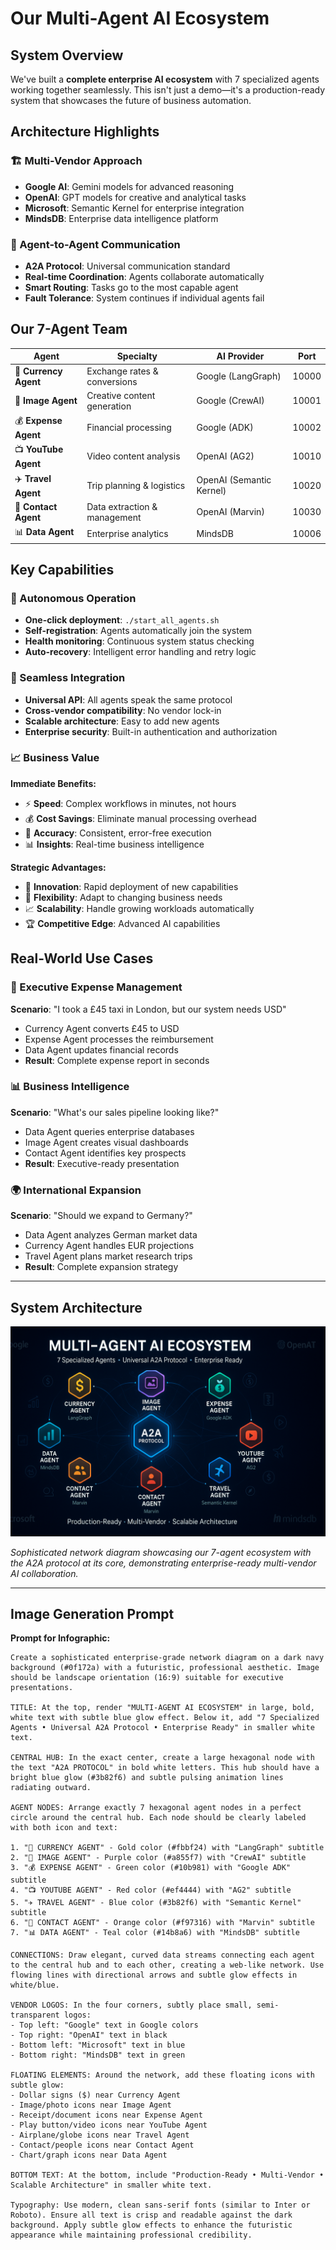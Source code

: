 # Our Multi-Agent AI Ecosystem

## System Overview

We've built a **complete enterprise AI ecosystem** with 7 specialized agents working together seamlessly. This isn't just a demo—it's a production-ready system that showcases the future of business automation.

## Architecture Highlights

### 🏗️ Multi-Vendor Approach
- **Google AI**: Gemini models for advanced reasoning
- **OpenAI**: GPT models for creative and analytical tasks  
- **Microsoft**: Semantic Kernel for enterprise integration
- **MindsDB**: Enterprise data intelligence platform

### 🔄 Agent-to-Agent Communication
- **A2A Protocol**: Universal communication standard
- **Real-time Coordination**: Agents collaborate automatically
- **Smart Routing**: Tasks go to the most capable agent
- **Fault Tolerance**: System continues if individual agents fail

## Our 7-Agent Team

| Agent | Specialty | AI Provider | Port |
|-------|-----------|-------------|------|
| 💱 **Currency Agent** | Exchange rates & conversions | Google (LangGraph) | 10000 |
| 🎨 **Image Agent** | Creative content generation | Google (CrewAI) | 10001 |
| 💰 **Expense Agent** | Financial processing | Google (ADK) | 10002 |
| 📺 **YouTube Agent** | Video content analysis | OpenAI (AG2) | 10010 |
| ✈️ **Travel Agent** | Trip planning & logistics | OpenAI (Semantic Kernel) | 10020 |
| 👥 **Contact Agent** | Data extraction & management | OpenAI (Marvin) | 10030 |
| 📊 **Data Agent** | Enterprise analytics | MindsDB | 10006 |

## Key Capabilities

### 🤖 Autonomous Operation
- **One-click deployment**: `./start_all_agents.sh`
- **Self-registration**: Agents automatically join the system
- **Health monitoring**: Continuous system status checking
- **Auto-recovery**: Intelligent error handling and retry logic

### 🔗 Seamless Integration
- **Universal API**: All agents speak the same protocol
- **Cross-vendor compatibility**: No vendor lock-in
- **Scalable architecture**: Easy to add new agents
- **Enterprise security**: Built-in authentication and authorization

### 📈 Business Value

**Immediate Benefits:**
- ⚡ **Speed**: Complex workflows in minutes, not hours
- 💰 **Cost Savings**: Eliminate manual processing overhead
- 🎯 **Accuracy**: Consistent, error-free execution
- 📊 **Insights**: Real-time business intelligence

**Strategic Advantages:**
- 🚀 **Innovation**: Rapid deployment of new capabilities
- 🔄 **Flexibility**: Adapt to changing business needs
- 📈 **Scalability**: Handle growing workloads automatically
- 🏆 **Competitive Edge**: Advanced AI capabilities

## Real-World Use Cases

### 💼 Executive Expense Management
**Scenario**: "I took a £45 taxi in London, but our system needs USD"
- Currency Agent converts £45 to USD
- Expense Agent processes the reimbursement
- Data Agent updates financial records
- **Result**: Complete expense report in seconds

### 📊 Business Intelligence
**Scenario**: "What's our sales pipeline looking like?"
- Data Agent queries enterprise databases
- Image Agent creates visual dashboards
- Contact Agent identifies key prospects
- **Result**: Executive-ready presentation

### 🌍 International Expansion
**Scenario**: "Should we expand to Germany?"
- Data Agent analyzes German market data
- Currency Agent handles EUR projections
- Travel Agent plans market research trips
- **Result**: Complete expansion strategy

---

## System Architecture

![Multi-Agent AI Ecosystem](assets/ourmultiagentsystem.png)

*Sophisticated network diagram showcasing our 7-agent ecosystem with the A2A protocol at its core, demonstrating enterprise-ready multi-vendor AI collaboration.*

---

## Image Generation Prompt

**Prompt for Infographic:**
```
Create a sophisticated enterprise-grade network diagram on a dark navy background (#0f172a) with a futuristic, professional aesthetic. Image should be landscape orientation (16:9) suitable for executive presentations.

TITLE: At the top, render "MULTI-AGENT AI ECOSYSTEM" in large, bold, white text with subtle blue glow effect. Below it, add "7 Specialized Agents • Universal A2A Protocol • Enterprise Ready" in smaller white text.

CENTRAL HUB: In the exact center, create a large hexagonal node with the text "A2A PROTOCOL" in bold white letters. This hub should have a bright blue glow (#3b82f6) and subtle pulsing animation lines radiating outward.

AGENT NODES: Arrange exactly 7 hexagonal agent nodes in a perfect circle around the central hub. Each node should be clearly labeled with both icon and text:

1. "💱 CURRENCY AGENT" - Gold color (#fbbf24) with "LangGraph" subtitle
2. "🎨 IMAGE AGENT" - Purple color (#a855f7) with "CrewAI" subtitle  
3. "💰 EXPENSE AGENT" - Green color (#10b981) with "Google ADK" subtitle
4. "📺 YOUTUBE AGENT" - Red color (#ef4444) with "AG2" subtitle
5. "✈️ TRAVEL AGENT" - Blue color (#3b82f6) with "Semantic Kernel" subtitle
6. "👥 CONTACT AGENT" - Orange color (#f97316) with "Marvin" subtitle
7. "📊 DATA AGENT" - Teal color (#14b8a6) with "MindsDB" subtitle

CONNECTIONS: Draw elegant, curved data streams connecting each agent to the central hub and to each other, creating a web-like network. Use flowing lines with directional arrows and subtle glow effects in white/blue.

VENDOR LOGOS: In the four corners, subtly place small, semi-transparent logos:
- Top left: "Google" text in Google colors
- Top right: "OpenAI" text in black
- Bottom left: "Microsoft" text in blue
- Bottom right: "MindsDB" text in green

FLOATING ELEMENTS: Around the network, add these floating icons with subtle glow:
- Dollar signs ($) near Currency Agent
- Image/photo icons near Image Agent  
- Receipt/document icons near Expense Agent
- Play button/video icons near YouTube Agent
- Airplane/globe icons near Travel Agent
- Contact/people icons near Contact Agent
- Chart/graph icons near Data Agent

BOTTOM TEXT: At the bottom, include "Production-Ready • Multi-Vendor • Scalable Architecture" in smaller white text.

Typography: Use modern, clean sans-serif fonts (similar to Inter or Roboto). Ensure all text is crisp and readable against the dark background. Apply subtle glow effects to enhance the futuristic appearance while maintaining professional credibility.
``` 